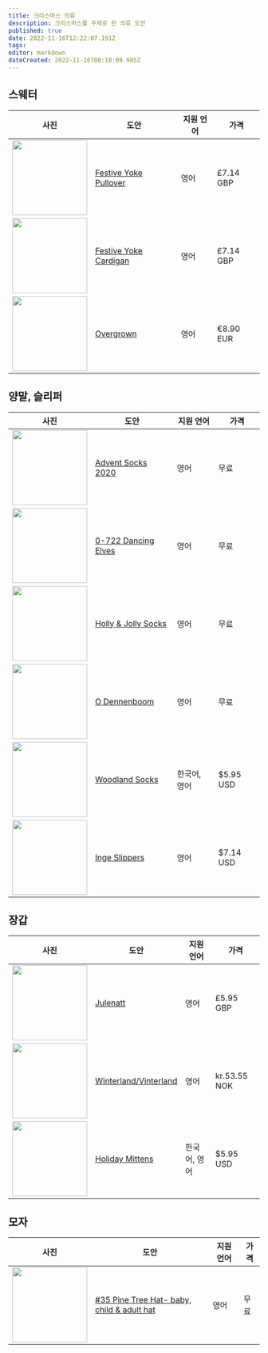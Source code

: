 ```yaml
---
title: 크리스마스 의류
description: 크리스마스를 주제로 한 의류 도안
published: true
date: 2022-11-16T12:22:07.191Z
tags: 
editor: markdown
dateCreated: 2022-11-16T08:18:09.985Z
---
```


## 스웨터
| 사진 | 도안 | 지원 언어 | 가격|
|--- |--- | --- |--- | 
|<img src="https://images4-g.ravelrycache.com/uploads/Skeindeer/883679222/IMG_2830_medium.jpeg" width="150"/>|[ Festive Yoke Pullover ](https://www.ravelry.com/patterns/library/festive-yoke-pullover)| 영어|£7.14 GBP|
|<img src="https://images4-g.ravelrycache.com/uploads/Skeindeer/823366979/webp/Image_from_iOS__2__medium.webp#jpg" width="150"/>|[ Festive Yoke Cardigan ](https://www.ravelry.com/patterns/library/festive-yoke-cardigan)| 영어|£7.14 GBP|
|<img src="https://images4-g.ravelrycache.com/uploads/annaj0hanna/783308035/webp/overgrown40_small2.webp#jpg" width="150"/>|[ Overgrown ](https://www.ravelry.com/patterns/library/overgrown-2)| 영어|€8.90 EUR|


## 양말, 슬리퍼
| 사진 | 도안 | 지원 언어 | 가격|
|--- |--- | --- |--- | 
|<img src="https://images4-f.ravelrycache.com/uploads/nataliesheldon/742412065/webp/2020_advent_pair_medium.webp#jpg" width="150"/>|[Advent Socks 2020](https://www.ravelry.com/patterns/library/advent-socks-2020)| 영어|무료|
|<img src="https://images4-f.ravelrycache.com/uploads/Drops/481185697/webp/722-2_medium.webp#jpg" width="150"/>|[ 0-722 Dancing Elves ](https://www.ravelry.com/patterns/library/0-722-dancing-elves)| 영어|무료|
|<img src="https://images4-f.ravelrycache.com/uploads/thishandmadelife/821275745/webp/8D9AB7F9-1259-4104-A96A-87510A3CEDE0_1_201_a_medium.webp#jpeg" width="150"/>|[ Holly & Jolly Socks ](https://www.ravelry.com/patterns/library/holly--jolly-socks)| 영어|무료|
|<img src="https://images4-f.ravelrycache.com/uploads/ALazyBeauty/413932778/webp/fullsizeoutput_1e49_small2.webp#jpeg" width="150"/>|[ O Dennenboom ](https://www.ravelry.com/patterns/library/o-dennenboom)| 영어|무료|
|<img src="https://images4-g.ravelrycache.com/uploads/iamarebel/677925210/webp/Woodland_socks1_medium.webp#jpg" width="150"/>|[ Woodland Socks ](https://www.ravelry.com/patterns/library/woodland-socks-4)|한국어, 영어|$5.95 USD|
|<img src="https://images4-f.ravelrycache.com/uploads/Scandiwork/886674410/Inge-13_medium.jpg" width="150"/>|[ Inge Slippers ](https://www.ravelry.com/patterns/library/inge-slippers)| 영어|$7.14 USD|



## 장갑
| 사진 | 도안 | 지원 언어 | 가격|
|--- |--- | --- |--- | 
|<img src="https://images4-g.ravelrycache.com/uploads/Runningyarn2/592892159/upload_medium" width="150"/>|[ Julenatt ](https://www.ravelry.com/patterns/library/julenatt)| 영어|£5.95 GBP|
|<img src="https://images4-g.ravelrycache.com/uploads/knitnetty/47100811/webp/cimg3694_small2.webp#jpg" width="150"/>|[ Winterland/Vinterland ](https://www.ravelry.com/patterns/library/winterland-vinterland)| 영어|kr.53.55 NOK|
|<img src="https://images4-g.ravelrycache.com/uploads/iamarebel/590944042/webp/Holiday_Mittens-1_medium.webp#jpg" width="150"/>|[ Holiday Mittens ](https://www.ravelry.com/patterns/library/holiday-mittens)| 한국어, 영어|$5.95 USD|


## 모자
| 사진 | 도안 | 지원 언어 | 가격|
|--- |--- | --- |--- | 
|<img src="https://images4-g.ravelrycache.com/uploads/ykdesigns/664874499/webp/0EC33B71-643F-400C-BCE7-4CA6455FBF42_small2.webp#jpeg" width="150"/>|[ #35 Pine Tree Hat- baby, child & adult hat ](https://www.ravelry.com/patterns/library/35-pine-tree-hat--baby-child--adult-hat)| 영어|무료|
